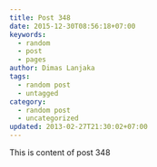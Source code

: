 ```yaml
---
title: Post 348
date: 2015-12-30T08:56:18+07:00
keywords:
  - random
  - post
  - pages
author: Dimas Lanjaka
tags:
  - random post
  - untagged
category:
  - random post
  - uncategorized
updated: 2013-02-27T21:30:02+07:00
---
```

This is content of post 348
